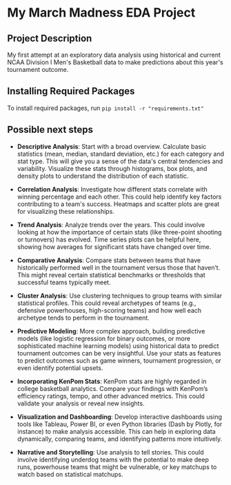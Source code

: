 # My March Madness EDA Project

## Project Description

My first attempt at an exploratory data analysis using historical and current NCAA Division I Men's Basketball data to make predictions about this year's tournament outcome.

## Installing Required Packages

To install required packages, run `pip install -r "requirements.txt"`

## Possible next steps

- **Descriptive Analysis**: Start with a broad overview. Calculate basic statistics (mean, median, standard deviation, etc.) for each category and stat type. This will give you a sense of the data's central tendencies and variability. Visualize these stats through histograms, box plots, and density plots to understand the distribution of each statistic.

- **Correlation Analysis**: Investigate how different stats correlate with winning percentage and each other. This could help identify key factors contributing to a team's success. Heatmaps and scatter plots are great for visualizing these relationships.

- **Trend Analysis**: Analyze trends over the years. This could involve looking at how the importance of certain stats (like three-point shooting or turnovers) has evolved. Time series plots can be helpful here, showing how averages for significant stats have changed over time.

- **Comparative Analysis**: Compare stats between teams that have historically performed well in the tournament versus those that haven’t. This might reveal certain statistical benchmarks or thresholds that successful teams typically meet.

- **Cluster Analysis**: Use clustering techniques to group teams with similar statistical profiles. This could reveal archetypes of teams (e.g., defensive powerhouses, high-scoring teams) and how well each archetype tends to perform in the tournament.

- **Predictive Modeling**: More complex approach, building predictive models (like logistic regression for binary outcomes, or more sophisticated machine learning models) using historical data to predict tournament outcomes can be very insightful. Use your stats as features to predict outcomes such as game winners, tournament progression, or even identify potential upsets.

- **Incorporating KenPom Stats**: KenPom stats are highly regarded in college basketball analytics. Compare your findings with KenPom’s efficiency ratings, tempo, and other advanced metrics. This could validate your analysis or reveal new insights.

- **Visualization and Dashboarding**: Develop interactive dashboards using tools like Tableau, Power BI, or even Python libraries (Dash by Plotly, for instance) to make analysis accessible. This can help in exploring data dynamically, comparing teams, and identifying patterns more intuitively.

- **Narrative and Storytelling**: Use analysis to tell stories. This could involve identifying underdog teams with the potential to make deep runs, powerhouse teams that might be vulnerable, or key matchups to watch based on statistical matchups.
